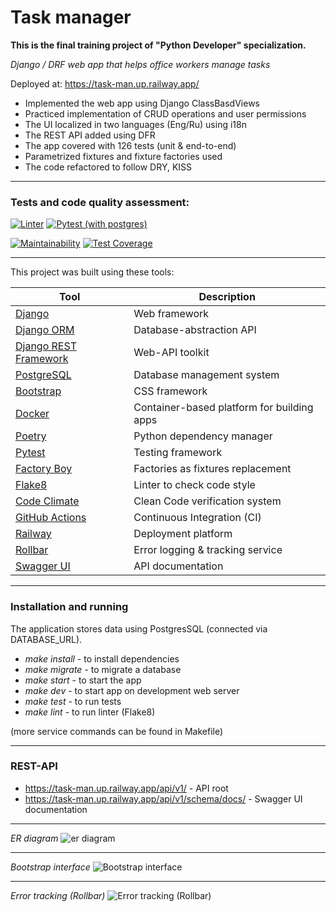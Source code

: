 # Task manager

**This is the final training project of "Python Developer" specialization.**

*Django / DRF web app that helps office workers manage tasks*

Deployed at: https://task-man.up.railway.app/

* Implemented the web app using Django ClassBasdViews
* Practiced implementation of CRUD operations and user permissions
* The UI localized in two languages (Eng/Ru) using i18n
* The REST API added using DFR
* The app covered with 126 tests (unit & end-to-end)
* Parametrized fixtures and fixture factories used
* The code refactored to follow DRY, KISS

---
### Tests and code quality assessment:
[![Linter](https://github.com/Andrey-Volkovitskiy/python-project-52/actions/workflows/flake8_linter.yml/badge.svg)](https://github.com/Andrey-Volkovitskiy/python-project-52/actions/workflows/flake8_linter.yml)    [![Pytest (with postgres)](https://github.com/Andrey-Volkovitskiy/python-project-52/actions/workflows/pytest_with_postgres.yml/badge.svg)](https://github.com/Andrey-Volkovitskiy/python-project-52/actions/workflows/pytest_with_postgres.yml)

[![Maintainability](https://api.codeclimate.com/v1/badges/b06b8d9b092a3a4c9712/maintainability)](https://codeclimate.com/github/Andrey-Volkovitskiy/python-project-52/maintainability)    [![Test Coverage](https://api.codeclimate.com/v1/badges/b06b8d9b092a3a4c9712/test_coverage)](https://codeclimate.com/github/Andrey-Volkovitskiy/python-project-52/test_coverage)


---
This project was built using these tools:

| Tool                                                                        | Description                                             |
|-----------------------------------------------------------------------------|---------------------------------------------------------|
| [Django](https://www.djangoproject.com/)         | Web framework  |
| [Django ORM](https://docs.djangoproject.com/en/4.2/topics/db/)         | Database-abstraction API  |
| [Django REST Framework](https://www.django-rest-framework.org/)         | Web-API toolkit  |
| [PostgreSQL](https://www.postgresql.org)         | Database management system  |
| [Bootstrap](https://getbootstrap.com/)         | CSS framework  |
| [Docker](https://www.docker.com)       | Container-based platform for building apps  |
| [Poetry](https://poetry.eustace.io/)         | Python dependency manager  |
| [Pytest](https://docs.pytest.org/)               | Testing framework |
| [Factory Boy](https://factoryboy.readthedocs.io/)      | Factories as fixtures replacement |
| [Flake8](https://flake8.pycqa.org/)               | Linter to check code style |
| [Code Climate](https://codeclimate.com/)               | Clean Code verification system |
| [GitHub Actions](https://github.com/features/actions)               | Continuous Integration (CI) |
| [Railway](https://railway.app)               | Deployment platform |
| [Rollbar](https://rollbar.com/)               | Error logging & tracking service |
| [Swagger UI](https://swagger.io/tools/swagger-ui/)               | API documentation |


---
### Installation and running
The application stores data using PostgresSQL (connected via DATABASE_URL).

- *make install* - to install dependencies
- *make migrate* - to migrate a database
- *make start* - to start the app
- *make dev* - to start app on development web server
- *make test* - to run tests
- *make lint* - to run linter (Flake8)

(more service commands can be found in Makefile)

---

### REST-API
- https://task-man.up.railway.app/api/v1/ - API root
- https://task-man.up.railway.app/api/v1/schema/docs/ - Swagger UI documentation

---

*ER diagram*
![er diagram](https://github.com/Andrey-Volkovitskiy/python-project-52/blob/main/staticfiles/readme/er_diagram.jpg?raw=true)

---

*Bootstrap interface*
![Bootstrap interface](https://github.com/Andrey-Volkovitskiy/python-project-52/blob/main/staticfiles/readme/task_manager.jpg?raw=true)

---

*Error tracking (Rollbar)*
![Error tracking (Rollbar)](https://github.com/Andrey-Volkovitskiy/python-project-52/blob/main/staticfiles/readme/rollbar.jpg?raw=true)
